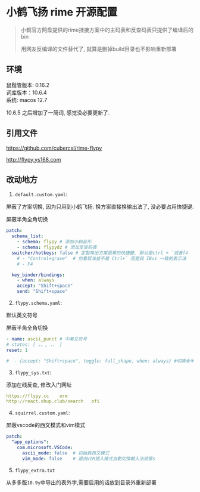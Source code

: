 # 小鹤飞扬 rime 开源配置

> 小鹤官方网盘提供的rime挂接方案中的主码表和反查码表只提供了编译后的bin
> 
> 用网友反编译的文件替代了, 就算是删掉build目录也不影响重新部署

## 环境

鼠鬚管版本: 0.16.2  
词库版本：10.6.4  
系统: macos 12.7  

10.6.5 之后增加了一简词, 感觉没必要更新了.

## 引用文件

https://github.com/cubercsl/rime-flypy

http://flypy.ys168.com

## 改动地方

1. `default.custom.yaml`: 

屏蔽了方案切换, 因为只用到小鹤飞扬. 换方案直接换输出法了, 没必要占用快捷键.

屏蔽半角全角切换

```yml
patch:
  schema_list:
    - schema: flypy # 添加小鹤音形
    - schema: flypydz # 添加反查码表
  switcher/hotkeys: false # 定製喚出方案選單的快捷鍵, 默认是ctrl + `或者f4
    # - "Control+grave"  # 你看寫法並不是 Ctrl+` 而是與 IBus 一致的表示法
    # - F4

  key_binder/bindings:
    - when: always
    accept: "Shift+space"
    send: "Shift+space"

```

2. `flypy.schema.yaml`: 

默认英文符号

屏蔽半角全角切换

```yaml
- name: ascii_punct # 中英文符号
# states: [ 。，, ．， ]
reset: 1

#  - {accept: "Shift+space", toggle: full_shape, when: always} #切换全半角
```

3. `flypy_sys.txt`:

添加在线反查, 修改入门网址

```yaml
https://flypy.cc	orm
http://react.xhup.club/search	ofi
```

4. `squirrel.custom.yaml`:

屏蔽vscode的西文模式和vim模式

```yaml
patch:
  "app_options":
    com.microsoft.VSCode:
      ascii_mode: false  # 初始爲西文模式
      vim_mode: false    # 退出VIM插入模式自動切換輸入法狀態s
```

5. `flypy_extra.txt`

从多多版`10.9y`中导出的表外字,需要启用的话放到目录外重新部署
